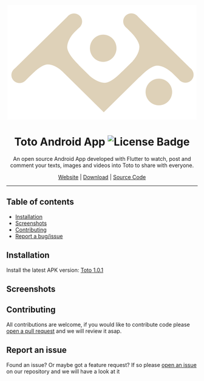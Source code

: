 <div align="center">
<img src="logo.svg">

# Toto Android App ![License Badge](https://img.shields.io/badge/license-GPL%203.0-blue)

An open source Android App developed with Flutter to watch, post and comment your texts, images and videos into Toto to share with everyone.
	
[Website](https://github.com/malinest/toto-android) | [Download](https://github.com/malinest/toto-android/releases) | [Source Code](https://github.com/malinest/toto-android)

</div>

---

## Table of contents

- [Installation](#installation)
- [Screenshots](#screenshots)
- [Contributing](#contributing)
- [Report a bug/issue](#report-an-issue)

## Installation

Install the latest APK version: [Toto 1.0.1](https://github.com/malinest/toto-android/releases/download/1.0.0/Toto_1.0.1.apk)
	
## Screenshots


## Contributing

All contributions are welcome, if you would like to contribute code please [open a pull request](https://github.com/malinest/toto-android/pulls) and we will review it asap.

## Report an issue

Found an issue? Or maybe got a feature request? If so please [open an issue](https://github.com/malinest/toto-android/issues) on our repository and we will have a look at it
